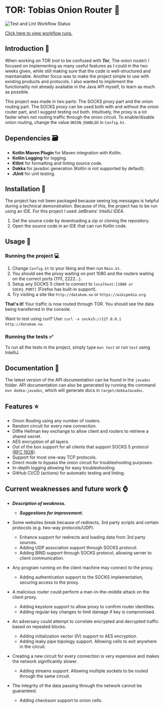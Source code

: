 # TOR: Tobias Onion Router 🧅
![Test and Lint Workflow Status](https://github.com/trthingnes/onion/actions/workflows/testandlint.yml/badge.svg)

[Click here to view workflow runs.](https://github.com/trthingnes/onion/actions/workflows/testandlint.yml)

## Introduction 💬
When working on TOR (not to be confused with **_Tor_**, The onion router) I focused on implementing as many useful features as I could in the two weeks given,
while still making sure that the code is well-structured and maintainable.
Another focus was to make the project simple to use with existing products and protocols.
I also wanted to implement the functionality not already available in the Java API myself, to learn as much as possible.

This project was made in two parts: The SOCKS proxy part and the onion routing part. 
The SOCKS proxy can be used both with and without the onion router part, and I suggest testing out both.
Intuitively, the proxy is a lot faster when not routing traffic through the onion circuit.
To enable/disable onion routing, change the value `ONION_ENABLED` in `Config.kt`.

## Dependencies 🗃
* **Kotlin Maven Plugin** for Maven integration with Kotlin.
* **Kotlin Logging** for logging.
* **Ktlint** for formatting and linting source code.
* **Dokka** for javadoc generation (Kotlin is not supported by default).
* **JUnit** for unit testing.

## Installation 💽
The project has not been packaged because seeing log messages is helpful during a technical demonstration.
Because of this, the project has to be run using an IDE. For this project I used JetBrains' _IntelliJ IDEA_.

1. Get the source code by downloading a zip or cloning the repository.
2. Open the source code in an IDE that can run Kotlin code.

## Usage 📖
### Running the project 💻
1. Change `Config.kt` to your liking and then run `Main.kt`.
2. You should see the proxy waiting on port 1080 and the routers waiting on the correct ports (1111, 2222...).
3. Setup any SOCKS 5 client to connect to `localhost:[1080 or SOCKS_PORT]` (Firefox has built-in support).
4. Try visiting a site like `http://datakom.no` or `https://wikipedia.org`.

**That's it!** Your traffic is now routed through TOR.
You should see the data being transferred in the console.

Want to test using curl? Use: `curl -x socks5://127.0.0.1 http://datakom.no`.

### Running the tests ✅
To run all the tests in the project, simply type `mvn test` or run `test` using IntelliJ.

## Documentation 📃
The latest version of the API documentation can be found in the `javadoc` folder.
API documentation can also be generated by running the command `mvn dokka:javadoc`,
which will generate docs in `target/dokkaJavadoc`.

## Features ⭐
* Onion Routing using any number of routers.
* Random circuit for every new connection.
* Diffie Hellman key exchange to allow client and routers to retrieve a shared secret.
* AES encryption of all layers.
* Out of the box support for all clients that support SOCKS 5 protocol ([RFC 1928](https://datatracker.ietf.org/doc/html/rfc1928)).
* Support for most one-way TCP protocols.
* Direct mode to bypass the onion circuit for troubleshooting purposes.
* In-depth logging allowing for easy troubleshooting.
* GitHub CI/CD (actions) for automatic testing and linting.

## Current weaknesses and future work ⌚
* _**Description of weakness.**_
  * _**Suggestions for improvement.**_


* Some websites break because of redirects, 3rd party scripts and certain protocols (e.g. two-way protocols/UDP).
  * Enhance support for redirects and loading data from 3rd party sources.
  * Adding UDP association support through SOCKS protocol.
  * Adding BIND support through SOCKS protocol, allowing server to client communication.
  

* Any program running on the client machine may connect to the proxy.
  * Adding authentication support to the SOCKS implementation, securing access to the proxy.


* A malicious router could perform a man-in-the-middle attack on the client proxy.
  * Adding keystore support to allow proxy to confirm router identities.
  * Adding regular key changes to limit damage if key is compromised.


* An adversary could attempt to correlate encrypted and decrypted traffic based on repeated blocks.
  * Adding initialization vector (IV) support to AES encryption.
  * Adding leaky pipe topology support. Allowing cells to exit anywhere in the circuit.


* Creating a new circuit for every connection is very expensive and makes the network significantly slower.
  * Adding streams support. Allowing multiple sockets to be routed through the same circuit.


* The integrity of the data passing through the network cannot be guaranteed.
  * Adding checksum support to onion cells.
